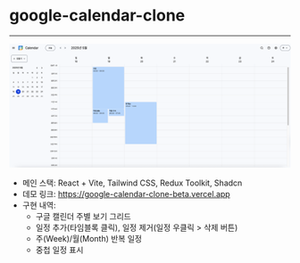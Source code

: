 # google-calendar-clone

---

![스크린샷](./src/assets/screenshot.png)

- 메인 스택: React + Vite, Tailwind CSS, Redux Toolkit, Shadcn
- 데모 링크: https://google-calendar-clone-beta.vercel.app
- 구현 내역:
  - 구글 캘린더 주별 보기 그리드
  - 일정 추가(타임블록 클릭), 일정 제거(일정 우클릭 > 삭제 버튼)
  - 주(Week)/월(Month) 반복 일정
  - 중첩 일정 표시
